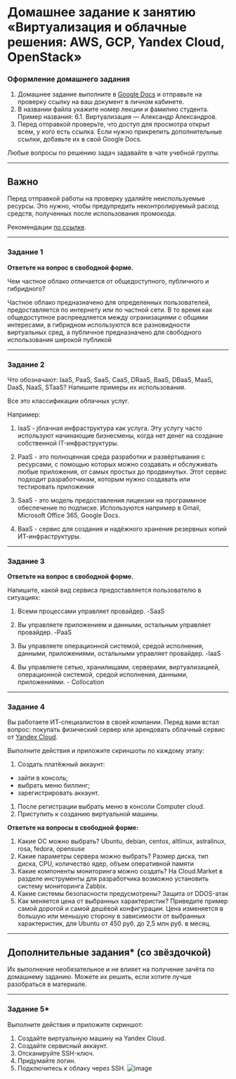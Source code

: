 # Домашнее задание к занятию «Виртуализация и облачные решения: AWS, GCP, Yandex Cloud, OpenStack»


### Оформление домашнего задания

1. Домашнее задание выполните в [Google Docs](https://docs.google.com/) и отправьте на проверку ссылку на ваш документ в личном кабинете.  
1. В названии файла укажите номер лекции и фамилию студента. Пример названия: 6.1. Виртуализация — Александр Александров.
1. Перед отправкой проверьте, что доступ для просмотра открыт всем, у кого есть ссылка. Если нужно прикрепить дополнительные ссылки, добавьте их в свой Google Docs.

Любые вопросы по решению задач задавайте в чате учебной группы.

---

## Важно

Перед отправкой работы на проверку удаляйте неиспользуемые ресурсы.
Это нужно, чтобы предупредить неконтролируемый расход средств, полученных после использования промокода.

Рекомендации [по ссылке](https://github.com/netology-code/sdvps-homeworks/tree/main/recommend).

---

### Задание 1
 
**Ответьте на вопрос в свободной форме.**

Чем частное облако отличается от общедоступного, публичного и гибридного?

Частное облако предназначено для определенных пользователей, предоставляется по интернету или по частной сети. В то время как общедоступное распреедляется между огранизациями с общими интересами, в гибридном используются все разновидности виртуальных сред, а публичное предназначено для свободного использования широкой публикой
 
---

### Задание 2 


Что обозначают: IaaS, PaaS, SaaS, CaaS, DRaaS, BaaS, DBaaS, MaaS, DaaS, NaaS, STaaS? Напишите примеры их использования.

Все это классификации облачных услуг. 

Например:
1. IaaS - jблачная инфраструктура как услуга. Эту услугу часто используют начинающие бизнесмены, когда нет денег на создание собственной IT-инфраструктуры.

2. PaaS - это полноценная среда разработки и развёртывания с ресурсами, с помощью которых можно создавать и обслуживать любые приложения, от самых простых до продвинутых. Этот сервис подходит разработчикам, которым нужно создавать или тестировать приложения

3. SaaS - это модель предоставления лицензии на программное обеспечение по подписке. Используются например в Gmail, Microsoft Office 365, Google Docs.

4. BaaS - сервис для создания и надёжного хранения резервных копий ИТ-инфраструктуры.

 
---

### Задание 3 
 
**Ответьте на вопрос в свободной форме.**

Напишите, какой вид сервиса предоставляется пользователю в ситуациях:
 
1. Всеми процессами управляет провайдер. -SaaS
   
2. Вы управляете приложением и данными, остальным управляет провайдер. -PaaS 
   
3. Вы управляете операционной системой, средой исполнения, данными, приложениями, остальными управляет провайдер. -IaaS

4. Вы управляете сетью, хранилищами, серверами, виртуализацией, операционной системой, средой исполнения, данными, приложениями. - Collocation 
 
---
 
### Задание 4 
 
 
Вы работаете ИТ-специалистом в своей компании. Перед вами встал вопрос: покупать физический сервер или арендовать облачный сервис от [Yandex Cloud](https://cloud.yandex.ru).
 
Выполните действия и приложите скриншоты по каждому этапу:

1. Создать платёжный аккаунт:
  - зайти в консоль;
  - выбрать меню биллинг; 
  - зарегистрировать аккаунт.
1. После регистрации выбрать меню в консоли Computer cloud. 
1. Приступить к созданию виртуальной машины. 
 
**Ответьте на вопросы в свободной форме:**
 
1. Какие ОС можно выбрать?
Ubuntu, debian, centos, altlinux, astralinux, rosa, fedora, opensuse
2. Какие параметры сервера можно выбрать?
   Размер диска, тип диска, CPU, количество ядер, объем оперативной памяти
3. Какие компоненты мониторинга можно создать?
   На Cloud.Market в разделе инструменты для разработчика возможно установить систему мониторинга Zabbix.
4. Какие системы безопасности предусмотрены?
   Защита от DDOS-атак  
5. Как меняется цена от выбранных характеристик? Приведите пример самой дорогой и самой дешёвой конфигурации. 
Цена изменяется в большую или меньшую сторону в зависимости от выбранных характеристик, для Ubuntu от 450 руб. до 2,5 млн руб. в месяц.
---

## Дополнительные задания* (со звёздочкой)

Их выполнение необязательное и не влияет на получение зачёта по домашнему заданию. Можете их решить, если хотите лучше разобраться в материале.
 
---

### Задание 5* 

Выполните действия и приложите скриншот:

1. Создайте виртуальную машину на Yandex Cloud.
1. Создайте сервисный аккаунт.
1. Отсканируйте SSH-ключ.
1. Придумайте логин.
1. Подключитесь к облаку через SSH. 
 ![image](https://github.com/duha2060/sdvps-homeworks/assets/80347708/b872e0c8-6796-41a6-98d2-2a2158e96e24)


